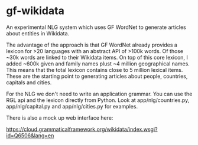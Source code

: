 # gf-wikidata
An experimental NLG system which uses GF WordNet to generate articles
about entities in Wikidata. 

The advantage of the approach is that
GF WordNet already provides a lexicon for >20 languages with an
abstract API of >100k words. Of those ~30k words are linked to their
Wikidata items. On top of this core lexicon, I added ~600k given
and family names plust ~4 million geographical names. This means
that the total lexicon contains close to 5 million lexical items.
These are the starting point to generating articles about people,
countries, capitals and cities.

For the NLG we don't need to write an application grammar. You can use
the RGL api and the lexicon directly from Python. Look at 
app/nlg/countries.py, app/nlg/capital.py and app/nlg/cities.py for
examples.

There is also a mock up web interface here:

https://cloud.grammaticalframework.org/wikidata/index.wsgi?id=Q6506&lang=en
